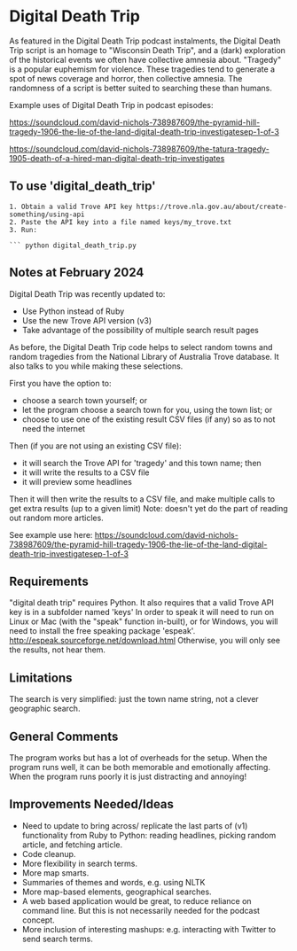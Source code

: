 # Digital Death Trip

As featured in the Digital Death Trip podcast instalments, the Digital Death Trip script is an homage to "Wisconsin Death Trip", and a (dark) exploration of the historical events we often have collective amnesia about. "Tragedy" is a popular euphemism for violence. These tragedies tend to generate a spot of news coverage and horror, then collective amnesia. The randomness of a script is better suited to searching these than humans. 

Example uses of Digital Death Trip in podcast episodes: 

https://soundcloud.com/david-nichols-738987609/the-pyramid-hill-tragedy-1906-the-lie-of-the-land-digital-death-trip-investigatesep-1-of-3

https://soundcloud.com/david-nichols-738987609/the-tatura-tragedy-1905-death-of-a-hired-man-digital-death-trip-investigates


## To use 'digital_death_trip'
```
1. Obtain a valid Trove API key https://trove.nla.gov.au/about/create-something/using-api
2. Paste the API key into a file named keys/my_trove.txt
3. Run:

``` python digital_death_trip.py
```


## Notes at February 2024

Digital Death Trip was recently updated to:
- Use Python instead of Ruby
- Use the new Trove API version (v3)
- Take advantage of the possibility of multiple search result pages

As before, the Digital Death Trip code helps to select random towns and random tragedies from the National Library of Australia Trove database. 
It also talks to you while making these selections. 

First you have the option to:
- choose a search town yourself; or
- let the program choose a search town for you, using the town list; or
- choose to use one of the existing result CSV files (if any) so as to not need the internet

Then (if you are not using an existing CSV file):
- it will search the Trove API for 'tragedy' and this town name; then
- it will write the results to a CSV file
- it will preview some headlines

Then it will then write the results to a CSV file, and make multiple calls to get extra results (up to a given limit)
Note: doesn't yet do the part of reading out random more articles.


See example use here: https://soundcloud.com/david-nichols-738987609/the-pyramid-hill-tragedy-1906-the-lie-of-the-land-digital-death-trip-investigatesep-1-of-3


## Requirements

"digital death trip" requires Python.
It also requires that a valid Trove API key is in a subfolder named 'keys'
In order to speak it will need to run on Linux or Mac (with the "speak" function in-built), or for Windows, you will need to install the free speaking package 'espeak'.
http://espeak.sourceforge.net/download.html
Otherwise, you will only see the results, not hear them.


## Limitations
The search is very simplified: just the town name string, not a clever geographic search. 


## General Comments
The program works but has a lot of overheads for the setup. 
When the program runs well, it can be both memorable and emotionally affecting. 
When the program runs poorly it is just distracting and annoying!

## Improvements Needed/Ideas
- Need to update to bring across/ replicate the last parts of (v1) functionality from Ruby to Python: reading headlines, picking random article, and fetching article.
- Code cleanup.
- More flexibility in search terms.
- More map smarts.
- Summaries of themes and words, e.g. using NLTK
- More map-based elements, geographical searches.
- A web based application would be great, to reduce reliance on command line. But this is not necessarily needed for the podcast concept.
- More inclusion of interesting mashups: e.g. interacting with Twitter to send search terms.

